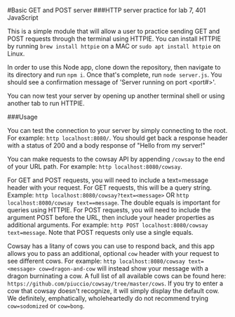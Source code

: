 #Basic GET and POST server
###HTTP server practice for lab 7, 401 JavaScript

This is a simple module that will allow a user to practice sending GET and POST requests through the terminal using HTTPIE. You can install HTTPIE by running `brew install httpie` on a MAC or `sudo apt install httpie` on Linux.

In order to use this Node app, clone down the repository, then navigate to its directory and run `npm i`. Once that's complete, run `node server.js`. You should see a confirmation message of 'Server running on port <port#>'.

You can now test your server by opening up another terminal shell or using another tab to run HTTPIE.

###Usage

You can test the connection to your server by simply connecting to the root. For example: `http localhost:8080/`. You should get back a response header with a status of 200 and a body response of "Hello from my server!"

You can make requests to the cowsay API by appending `/cowsay` to the end of your URL path. For example: `http localhost:8080/cowsay`.

For GET and POST requests, you will need to include a text=message header with your request. For GET requests, this will be a query string. Example: `http localhost:8080/cowsay?text=<message>` OR `http localhost:8080/cowsay text==message`. The double equals is important for queries using HTTPIE. For POST requests, you will need to include the argument POST before the URL, then include your header properties as additional arguments. For example: `http POST localhost:8080/cowsay text=message`. Note that POST requests only use a single equals.

Cowsay has a litany of cows you can use to respond back, and this app allows you to pass an additional, optional `cow` header with your request to see different cows. For example: `http localhost:8080/cowsay text=<message> cow=dragon-and-cow` will instead show your message with a dragon burninating a cow. A full list of all available cows can be found here: `https://github.com/piuccio/cowsay/tree/master/cows`. If you try to enter a cow that cowsay doesn't recognize, it will simply display the default cow. We definitely, emphatically, wholeheartedly do not recommend trying `cow=sodomized` or `cow=bong`.
